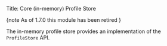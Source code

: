 Title: Core (in-memory) Profile Store

{note
As of 1.7.0 this module has been retired 
}

The in-memory profile store provides an implementation of the `ProfileStore` API.
